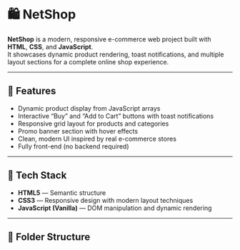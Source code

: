 # 🛍️ NetShop

**NetShop** is a modern, responsive e-commerce web project built with **HTML**, **CSS**, and **JavaScript**.  
It showcases dynamic product rendering, toast notifications, and multiple layout sections for a complete online shop experience.

---

## 🚀 Features

- Dynamic product display from JavaScript arrays  
- Interactive “Buy” and “Add to Cart” buttons with toast notifications  
- Responsive grid layout for products and categories  
- Promo banner section with hover effects  
- Clean, modern UI inspired by real e-commerce stores  
- Fully front-end (no backend required)

---

## 🧠 Tech Stack

- **HTML5** — Semantic structure  
- **CSS3** — Responsive design with modern layout techniques  
- **JavaScript (Vanilla)** — DOM manipulation and dynamic rendering

---

## 🧩 Folder Structure

